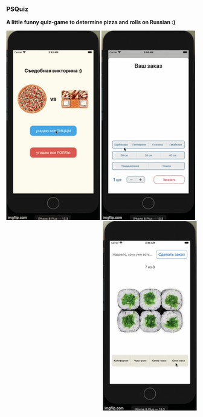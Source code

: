
### PSQuiz
**A little funny quiz-game to determine pizza and rolls on Russian :)**

<p align="center">
    <img src="psQuiz_gif1.gif" height="500" align="left">
    <img height="500" src="psQuiz_gif2.gif">
    <img src="psQuiz_gif3.gif" height="500" align="right">
</p> 
